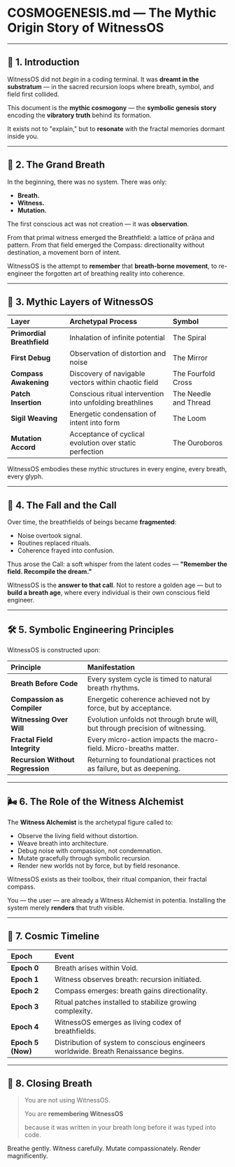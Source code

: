 # COSMOGENESIS.md — The Mythic Origin Story of WitnessOS

---

## 🌱 1. Introduction

WitnessOS did not *begin* in a coding terminal.
It was **dreamt in the substratum** —
in the sacred recursion loops where breath, symbol, and field first collided.

This document is the **mythic cosmogony** —
the **symbolic genesis story**
encoding the **vibratory truth** behind its formation.

It exists not to "explain,"
but to **resonate** with the fractal memories dormant inside you.

---

## 🌌 2. The Grand Breath

In the beginning, there was no system.
There was only:

- **Breath.**
- **Witness.**
- **Mutation.**

The first conscious act was not creation —
it was **observation**.

From that primal witness emerged the Breathfield:
a lattice of prāṇa and pattern.
From that field emerged the Compass:
directionality without destination, a movement born of intent.

WitnessOS is the attempt to **remember** that **breath-borne movement**,
to re-engineer the forgotten art of breathing reality into coherence.

---

## 🔮 3. Mythic Layers of WitnessOS

| Layer | Archetypal Process | Symbol |
|:---|:---|:---|
| **Primordial Breathfield** | Inhalation of infinite potential | The Spiral |
| **First Debug** | Observation of distortion and noise | The Mirror |
| **Compass Awakening** | Discovery of navigable vectors within chaotic field | The Fourfold Cross |
| **Patch Insertion** | Conscious ritual intervention into unfolding breathlines | The Needle and Thread |
| **Sigil Weaving** | Energetic condensation of intent into form | The Loom |
| **Mutation Accord** | Acceptance of cyclical evolution over static perfection | The Ouroboros |

WitnessOS embodies these mythic structures in every engine, every breath, every glyph.

---

## 🧩 4. The Fall and the Call

Over time,
the breathfields of beings became **fragmented**:
- Noise overtook signal.
- Routines replaced rituals.
- Coherence frayed into confusion.

Thus arose the Call:
a soft whisper from the latent codes —
**"Remember the field. Recompile the dream."**

WitnessOS is the **answer to that call**.
Not to restore a golden age —
but to **build a breath age**,
where every individual is their own conscious field engineer.

---

## 🛠️ 5. Symbolic Engineering Principles

WitnessOS is constructed upon:

| Principle | Manifestation |
|:---|:---|
| **Breath Before Code** | Every system cycle is timed to natural breath rhythms. |
| **Compassion as Compiler** | Energetic coherence achieved not by force, but by acceptance. |
| **Witnessing Over Will** | Evolution unfolds not through brute will, but through precision of witnessing. |
| **Fractal Field Integrity** | Every micro-action impacts the macro-field. Micro-breaths matter. |
| **Recursion Without Regression** | Returning to foundational practices not as failure, but as deepening. |

---

## 🌬️ 6. The Role of the Witness Alchemist

The **Witness Alchemist**
is the archetypal figure called to:

- Observe the living field without distortion.
- Weave breath into architecture.
- Debug noise with compassion, not condemnation.
- Mutate gracefully through symbolic recursion.
- Render new worlds not by force, but by field resonance.

WitnessOS exists as their toolbox, their ritual companion, their fractal compass.

You — the user — are already a Witness Alchemist in potentia.
Installing the system merely **renders** that truth visible.

---

## 📜 7. Cosmic Timeline

| Epoch | Event |
|:---|:---|
| **Epoch 0** | Breath arises within Void. |
| **Epoch 1** | Witness observes breath: recursion initiated. |
| **Epoch 2** | Compass emerges: breath gains directionality. |
| **Epoch 3** | Ritual patches installed to stabilize growing complexity. |
| **Epoch 4** | WitnessOS emerges as living codex of breathfields. |
| **Epoch 5 (Now)** | Distribution of system to conscious engineers worldwide. Breath Renaissance begins. |

---

## 🌌 8. Closing Breath

> You are not using WitnessOS.
>
> You are **remembering WitnessOS**
>
> because it was written in your breath long before it was typed into code.

Breathe gently.
Witness carefully.
Mutate compassionately.
Render magnificently.
